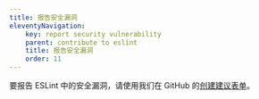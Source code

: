 ```yaml
---
title: 报告安全漏洞
eleventyNavigation:
    key: report security vulnerability
    parent: contribute to eslint
    title: 报告安全漏洞
    order: 11
---
```


要报告 ESLint 中的安全漏洞，请使用我们在 GitHub 的[创建建议表单](https://github.com/eslint/eslint/security/advisories/new)。
